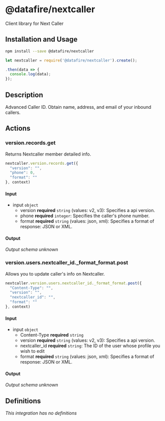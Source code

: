 # @datafire/nextcaller

Client library for Next Caller

## Installation and Usage
```bash
npm install --save @datafire/nextcaller
```
```js
let nextcaller = require('@datafire/nextcaller').create();

.then(data => {
  console.log(data);
});
```

## Description

Advanced Caller ID. Obtain name, address, and email of your inbound callers.

## Actions

### version.records.get
Returns Nextcaller member detailed info.


```js
nextcaller.version.records.get({
  "version": "",
  "phone": 0,
  "format": ""
}, context)
```

#### Input
* input `object`
  * version **required** `string` (values: v2, v3): Specifies a api version.
  * phone **required** `integer`: Specifies the caller's phone number.
  * format **required** `string` (values: json, xml): Specifies a format of response: JSON or XML.

#### Output
*Output schema unknown*

### version.users.nextcaller_id._format_format.post
Allows you to update caller's info on Nextcaller.


```js
nextcaller.version.users.nextcaller_id._format_format.post({
  "Content-Type": "",
  "version": "",
  "nextcaller_id": "",
  "format": ""
}, context)
```

#### Input
* input `object`
  * Content-Type **required** `string`
  * version **required** `string` (values: v2, v3): Specifies a api version.
  * nextcaller_id **required** `string`: The ID of the user whose profile you wish to edit
  * format **required** `string` (values: json, xml): Specifies a format of response: JSON or XML.

#### Output
*Output schema unknown*



## Definitions

*This integration has no definitions*

